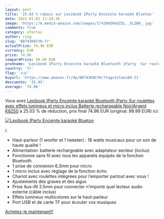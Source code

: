```yaml
---
layout: post
title: '25.03 % rabais sur Lexibook IParty Enceinte karaoké Bluetoo'
date: 2021-01-02 11:24:38
image: 'https://m.media-amazon.com/images/I/410m50eUZSL._SL200_.jpg'
comments: true
category: ofertas
author: ring
slug: 'B0743K8CYH-fr'
actualPrice: 74.96 EUR
currency: EUR
price: 74.96
comparePrice: 99.99 EUR
prodname: 'Lexibook IParty Enceinte karaoké Bluetooth iParty  Sur roulettes avec effets lumineux et micro inclus  Batterie rechargeable  Noir/Argent  K8250'
country: 'fr'
flag: '🇫🇷'
buyurl: 'https://www.amazon.fr/dp/B0743K8CYH/?tag=tolees0d-21'
descuento: '25.03'
average: '74.96'
---
```


Vous avez [Lexibook IParty Enceinte karaoké Bluetooth iParty  Sur roulettes avec effets lumineux et micro inclus  Batterie rechargeable  Noir/Argent  K8250](https://www.amazon.fr/dp/B0743K8CYH/?tag=tolees0d-21)  à  25.03 % de réduction, prix final  74.96 EUR (original: 99.99 EUR) ici:

[![Lexibook IParty Enceinte karaoké Bluetoo](https://m.media-amazon.com/images/I/410m50eUZSL._SL200_.jpg)](https://www.amazon.fr/dp/B0743K8CYH/?tag=tolees0d-21)

ℹ️:

- Haut-parleur (1 woofer et 1 tweeter) : 18 watts musicaux pour un son de haute qualité !
- Alimentation: batterie rechargeable avec adaptateur secteur (inclus)
- Fonctionne sans fil avec tous les appareils équipés de la fonction Bluetooth
- 1 prise de connexion 6.3mm pour micro
- 1 micro inclus avec réglage de la fonction écho
- Chariot avec roulettes intégrées pour l’emporter partout avec vous !
- Ajustements des graves et des aigus
- Prise Aux-IN 3.5mm pour connecter n’importe quel lecteur audio externe (câble inclus)
- Effets lumineux multicolores sur le haut-parleur
- Port USB et de carte TF pour écouter vos musiques

[Achetez-le maintenant!!](https://www.amazon.fr/dp/B0743K8CYH/?tag=tolees0d-21)
